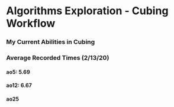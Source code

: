 # Algorithms Exploration - Cubing Workflow

### My Current Abilities in Cubing

### Average Recorded Times (2/13/20)
#### ao5: 5.69
#### ao12: 6.67
#### ao25
